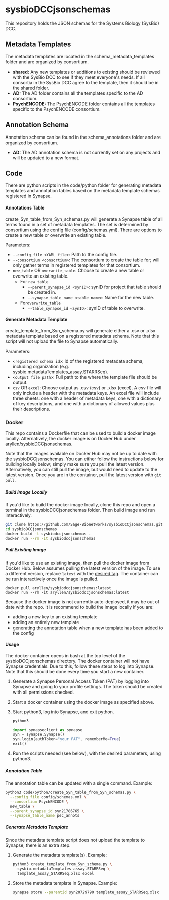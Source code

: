 # sysbioDCCjsonschemas
This repository holds the JSON schemas for the Systems Biology (SysBio) DCC.

## Metadata Templates

The metadata templates are located in the schema_metadata_templates folder and are organized by consortium.

- **shared:** Any new templates or additions to existing should be reviewed with the SysBio DCC to see if they meet everyone's needs. If all consortia in the SysBio DCC agree to the template, then it should be in the shared folder.
- **AD:** The AD folder contains all the templates specific to the AD consortium.
- **PsychENCODE:** The PsychENCODE folder contains all the templates specific to the PsychENCODE consortium.

## Annotation Schema

Annotation schema can be found in the schema_annotations folder and are organized by consortium.

- **AD:** The AD annotation schema is not currently set on any projects and will be updated to a new format.

## Code

There are python scripts in the code/python folder for generating metadata templates and annotation tables based on the metadata template schemas registered in Synapse.

#### Annotations Table

create_Syn_table_from_Syn_schemas.py will generate a Synapse table of all terms found in a set of metadata templates. The set is determined by consortium using the config file (config/schemas.yml). There are options to create a new table or overwrite an existing table.

Parameters:

- `--config_file <YAML file>`: Path to the config file.
- `--consortium <consortium>`: The consortium to create the table for; will only gather terms in registered templates for that consortium.
- `new_table`  OR `overwrite_table`: Choose to create a new table or overwrite an existing table.
  - For `new_table`
    - `--parent_synapse_id <synID>`: synID for project that table should be created in.
    - `--synapse_table_name <table name>`: Name for the new table.
  - For`overwrite_table`
    - `--table_synapse_id <synID>`: synID of table to overwrite.

#### Generate Metadata Template

create_template_from_Syn_schema.py will generate either a .csv or .xlsx metadata template based on a registered metadata schema. Note that this script will not upload the file to Synapse automatically.

Parameters:

- `<registered schema id>`: id of the registered metadata schema, including organization (e.g. sysbio.metadataTemplates_assay.STARRSeq).
- `<output file path>`: Full path to the where the template file should be output.
- `csv`  OR `excel`: Choose output as .csv (csv) or .xlsx (excel). A csv file will only include a header with the metadata keys. An excel file will include three sheets: one with a header of metadata keys, one with a dictionary of key descriptions, and one with a dictionary of allowed values plus their descriptions.

### Docker

This repo contains a Dockerfile that can be used to build a docker image locally. Alternatively, the docker image is on Docker Hub under [aryllen/sysbioDCCjsonschemas](https://hub.docker.com/repository/docker/aryllen/sysbiodccjsonschemas).

Note that the images available on Docker Hub may not be up to date with the sysbioDCCjsonschemas. You can either follow the instructions below for building locally below; simply make sure you pull the latest version. Alternatively, you can still pull the image, but would need to update to the latest version. Once you are in the container, pull the latest version with `git pull`.

##### Build Image Locally

If you'd like to build the docker image locally, clone this repo and open a terminal in the sysbioDCCjsonschemas folder. Then build image and run interactively.

```bash
git clone https://github.com/Sage-Bionetworks/sysbioDCCjsonschemas.git
cd sysbioDCCjsonschemas
docker build -t sysbiodccjsonschemas .
docker run --rm -it sysbiodccjsonschemas
```

##### Pull Existing Image

If you'd like to use an existing image, then pull the docker image from Docker Hub. Below assumes pulling the latest version of the image. To use a different version, replace `latest` with the [desired tag](https://hub.docker.com/repository/docker/aryllen/sysbiodccjsonschemas/tags?page=1&ordering=last_updated). The container can be run interactively once the image is pulled.

```
docker pull aryllen/sysbiodccjsonschemas:latest
docker run --rm -it aryllen/sysbiodccjsonschemas:latest
```
Because the docker image is not currently auto-deployed, it may be out of date with the repo. It is recommend to build the image locally if you are: 

- adding a new key to an existing template
- adding an entirely new template
- generating the annotation table when a new template has been added to the config

#### Usage

The docker container opens in bash at the top level of the sysbioDCCjsonschemas directory. The docker container will not have Synapse credentials. Due to this, follow these steps to log into Synapse. Note that this should be done every time you start a new container.

1. Generate a Synapse Personal Access Token (PAT) by logging into Synapse and going to your profile settings. The token should be created with all permissions checked.

2. Start a docker container using the docker image as specified above.

3. Start python3, log into Synapse, and exit python.

   ```bash
   python3
   ```

   ```python
   import synapseclient as synapse
   syn = synapse.Synapse()
   syn.login(authToken="your PAT", rememberMe=True)
   exit()
   ```

4. Run the scripts needed (see below), with the desired parameters, using python3.

##### Annotation Table

The annotation table can be updated with a single command. Example:

```bash
python3 code/python/create_Syn_table_from_Syn_schemas.py \
  --config_file config/schemas.yml \
  --consortium PsychENCODE \
  new_table \
  --parent_synapse_id syn21786765 \
  --synapse_table_name pec_annots
```

##### Generate Metadata Template

Since the metadata template script does not upload the template to Synapse, there is an extra step.

1. Generate the metadata template(s). Example:

   ```bash
   python3 create_template_from_Syn_schema.py \
     sysbio.metadataTemplates-assay.STARRSeq \
     template_assay_STARRSeq.xlsx excel
   ```

2. Store the metadata template in Synapse. Example:

   ```bash
   synapse store --parentid syn20729790 template_assay_STARRSeq.xlsx
   ```
